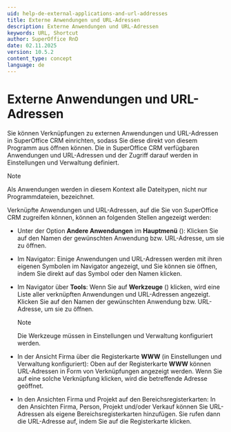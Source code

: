 ```yaml
---
uid: help-de-external-applications-and-url-addresses
title: Externe Anwendungen und URL-Adressen
description: Externe Anwendungen und URL-Adressen
keywords: URL, Shortcut
author: SuperOffice RnD
date: 02.11.2025
version: 10.5.2
content_type: concept
language: de
---
```


# Externe Anwendungen und URL-Adressen

Sie können Verknüpfungen zu externen Anwendungen und URL-Adressen in SuperOffice CRM einrichten, sodass Sie diese direkt von diesem Programm aus öffnen können. Die in SuperOffice CRM verfügbaren Anwendungen und URL-Adressen und der Zugriff darauf werden in Einstellungen und Verwaltung definiert.

> [!NOTE]
> Als Anwendungen werden in diesem Kontext alle Dateitypen, nicht nur Programmdateien, bezeichnet.

Verknüpfte Anwendungen und URL-Adressen, auf die Sie von SuperOffice CRM zugreifen können, können an folgenden Stellen angezeigt werden:

* Unter der Option **Andere Anwendungen** im **Hauptmenü** (<i class="ph ph-list" aria-hidden="true"></i>): Klicken Sie auf den Namen der gewünschten Anwendung bzw. URL-Adresse, um sie zu öffnen.

* Im Navigator: Einige Anwendungen und URL-Adressen werden mit ihren eigenen Symbolen im Navigator angezeigt, und Sie können sie öffnen, indem Sie direkt auf das Symbol oder den Namen klicken.

* Im Navigator über **Tools**: Wenn Sie auf **Werkzeuge** (<i class="ph ph-wrench" aria-hidden="true"></i>) klicken, wird eine Liste aller verknüpften Anwendungen und URL-Adressen angezeigt. Klicken Sie auf den Namen der gewünschten Anwendung bzw. URL-Adresse, um sie zu öffnen.

    > [!NOTE]
    > Die Werkzeuge müssen in Einstellungen und Verwaltung konfiguriert werden.

* In der Ansicht Firma über die Registerkarte **WWW** (in Einstellungen und Verwaltung konfiguriert): Oben auf der Registerkarte **WWW** können URL-Adressen in Form von Verknüpfungen angezeigt werden. Wenn Sie auf eine solche Verknüpfung klicken, wird die betreffende Adresse geöffnet.

* In den Ansichten Firma und Projekt auf den Bereichsregisterkarten: In den Ansichten Firma, Person, Projekt und/oder Verkauf können Sie URL-Adressen als eigene Bereichsregisterkarten hinzufügen. Sie rufen dann die URL-Adresse auf, indem Sie auf die Registerkarte klicken.
